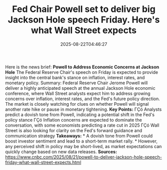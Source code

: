 ﻿---
title: "Fed Chair Powell set to deliver big Jackson Hole speech Friday. Here's what Wall Street expects"
date: "2025-08-22T04:46:27"
category: "Markets"
summary: ""
slug: "fed chair powell set to deliver big jackson hole speech frid"
source_urls:
  - "https://www.cnbc.com/2025/08/21/powell-to-deliver-jackson-hole-speech-friday-what-wall-street-expects.html"
seo:
  title: "Fed Chair Powell set to deliver big Jackson Hole speech Friday. Here's what Wall Street expects | Hash n Hedge"
  description: ""
  keywords: ["news", "markets", "brief"]
---
Here is the news brief:  **Powell to Address Economic Concerns at Jackson Hole**  The Federal Reserve Chair's speech on Friday is expected to provide insight into the central bank's stance on inflation, interest rates, and monetary policy.  Summary: Federal Reserve Chair Jerome Powell will deliver a highly anticipated speech at the annual Jackson Hole economic conference, where Wall Street analysts expect him to address growing concerns over inflation, interest rates, and the Fed's future policy direction. The market is closely watching for clues on whether Powell will signal another rate hike or pause in monetary tightening.  **Key Points:**  ΓÇó Analysts predict a dovish tone from Powell, indicating a potential shift in the Fed's policy stance ΓÇó Inflation concerns are expected to dominate the conversation, with some economists predicting a rate cut in 2025 ΓÇó Wall Street is also looking for clarity on the Fed's forward guidance and communication strategy  **Takeaways:**  * A dovish tone from Powell could boost investor sentiment and lead to a short-term market rally. * However, any perceived shift in policy may be short-lived, as market expectations can quickly change based on new data releases.  **Sources:** https://www.cnbc.com/2025/08/21/powell-to-deliver-jackson-hole-speech-friday-what-wall-street-expects.html 
